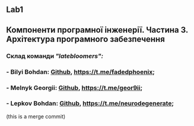 ## Lab1
## Компоненти програмної інженерії. Частина 3. Архітектура програмного забезпечення
### Склад команди ***"latebloomers":***

### - Bilyi Bohdan: [Github](https://github.com/TarnishedGhost), https://t.me/fadedphoenix;
### - Melnyk Georgii: [Github](https://github.com/GeorgiiMelnyk), https://t.me/geor9ii;
### - Lepkov Bohdan: [Github](https://github.com/nevrodegenerate), https://t.me/neurodegenerate;

(this is a merge commit)